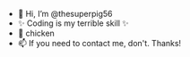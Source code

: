 - 👋 Hi, I’m @thesuperpig56
- ✨ Coding is my terrible skill ✨
- 🌱 chicken
- 📫 If you need to contact me, don't. Thanks!

<!---
thesuperpig56/thesuperpig56 is a ✨ special ✨ repository because its `README.md` (this file) appears on your GitHub profile.
You can click the Preview link to take a look at your changes.
--->
